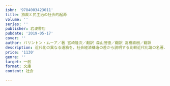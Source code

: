 ```yaml
---
isbn: '9784003423011'
title: 独裁と民主治の社会的起源
volume: ''
series: ''
publisher: 岩波書店
pubdate: '2019-05-17'
cover: ''
author: バリントン・ムーア／著 宮崎隆次／翻訳 森山茂徳／翻訳 高橋直樹／翻訳
description: 近代化の異なる道筋を，社会経済構造の差から説明する比較近代化論の名著．上巻では英仏米中を分析．
price: '1130'
genre: ''
target: 一般
format: 文庫
content: 社会

---
```

